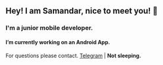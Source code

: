 ## Hey! I am Samandar, nice to meet you! 👋

### I'm a junior mobile developer.
#### I’m currently working on an Android App. 

For questions please contact. [Telegram](https://t.me/turopovv "https://t.me/turopovv") | **Not sleeping.**
